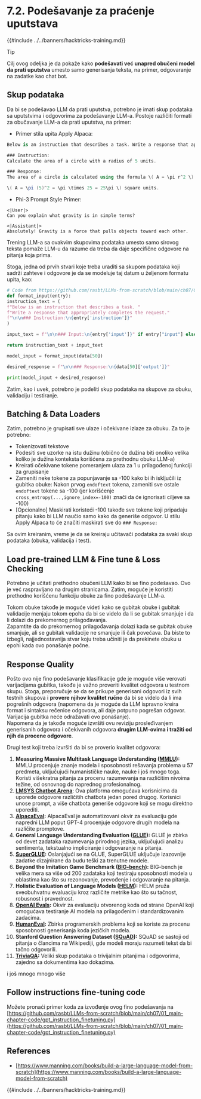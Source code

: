 # 7.2. Podešavanje za praćenje uputstava

{{#include ../../banners/hacktricks-training.md}}

> [!TIP]
> Cilj ovog odeljka je da pokaže kako **podešavati već unapred obučeni model da prati uputstva** umesto samo generisanja teksta, na primer, odgovaranje na zadatke kao chat bot.

## Skup podataka

Da bi se podešavao LLM da prati uputstva, potrebno je imati skup podataka sa uputstvima i odgovorima za podešavanje LLM-a. Postoje različiti formati za obučavanje LLM-a da prati uputstva, na primer:

- Primer stila upita Apply Alpaca:
```csharp
Below is an instruction that describes a task. Write a response that appropriately completes the request.

### Instruction:
Calculate the area of a circle with a radius of 5 units.

### Response:
The area of a circle is calculated using the formula \( A = \pi r^2 \). Plugging in the radius of 5 units:

\( A = \pi (5)^2 = \pi \times 25 = 25\pi \) square units.
```
- Phi-3 Prompt Style Primer:
```vbnet
<|User|>
Can you explain what gravity is in simple terms?

<|Assistant|>
Absolutely! Gravity is a force that pulls objects toward each other.
```
Trening LLM-a sa ovakvim skupovima podataka umesto samo sirovog teksta pomaže LLM-u da razume da treba da daje specifične odgovore na pitanja koja prima.

Stoga, jedna od prvih stvari koje treba uraditi sa skupom podataka koji sadrži zahteve i odgovore je da se modeluje taj datum u željenom formatu upita, kao:
```python
# Code from https://github.com/rasbt/LLMs-from-scratch/blob/main/ch07/01_main-chapter-code/ch07.ipynb
def format_input(entry):
instruction_text = (
f"Below is an instruction that describes a task. "
f"Write a response that appropriately completes the request."
f"\n\n### Instruction:\n{entry['instruction']}"
)

input_text = f"\n\n### Input:\n{entry['input']}" if entry["input"] else ""

return instruction_text + input_text

model_input = format_input(data[50])

desired_response = f"\n\n### Response:\n{data[50]['output']}"

print(model_input + desired_response)
```
Zatim, kao i uvek, potrebno je podeliti skup podataka na skupove za obuku, validaciju i testiranje.

## Batching & Data Loaders

Zatim, potrebno je grupisati sve ulaze i očekivane izlaze za obuku. Za to je potrebno:

- Tokenizovati tekstove
- Podesiti sve uzorke na istu dužinu (obično će dužina biti onoliko velika koliko je dužina konteksta korišćena za prethodnu obuku LLM-a)
- Kreirati očekivane tokene pomeranjem ulaza za 1 u prilagođenoj funkciji za grupisanje
- Zameniti neke tokene za popunjavanje sa -100 kako bi ih isključili iz gubitka obuke: Nakon prvog `endoftext` tokena, zameniti sve ostale `endoftext` tokene sa -100 (jer korišćenje `cross_entropy(...,ignore_index=-100)` znači da će ignorisati ciljeve sa -100)
- \[Opcionalno\] Maskirati koristeći -100 takođe sve tokene koji pripadaju pitanju kako bi LLM naučio samo kako da generiše odgovor. U stilu Apply Alpaca to će značiti maskirati sve do `### Response:`

Sa ovim kreiranim, vreme je da se kreiraju učitavači podataka za svaki skup podataka (obuka, validacija i test).

## Load pre-trained LLM & Fine tune & Loss Checking

Potrebno je učitati prethodno obučeni LLM kako bi se fino podešavao. Ovo je već raspravljano na drugim stranicama. Zatim, moguće je koristiti prethodno korišćenu funkciju obuke za fino podešavanje LLM-a.

Tokom obuke takođe je moguće videti kako se gubitak obuke i gubitak validacije menjaju tokom epoha da bi se videlo da li se gubitak smanjuje i da li dolazi do prekomernog prilagođavanja.\
Zapamtite da do prekomernog prilagođavanja dolazi kada se gubitak obuke smanjuje, ali se gubitak validacije ne smanjuje ili čak povećava. Da biste to izbegli, najjednostavnija stvar koju treba učiniti je da prekinete obuku u epohi kada ovo ponašanje počne.

## Response Quality

Pošto ovo nije fino podešavanje klasifikacije gde je moguće više verovati varijacijama gubitka, takođe je važno proveriti kvalitet odgovora u testnom skupu. Stoga, preporučuje se da se prikupe generisani odgovori iz svih testnih skupova i **provere njihov kvalitet ručno** da bi se videlo da li ima pogrešnih odgovora (napomena da je moguće da LLM ispravno kreira format i sintaksu rečenice odgovora, ali daje potpuno pogrešan odgovor. Varijacija gubitka neće odražavati ovo ponašanje).\
Napomena da je takođe moguće izvršiti ovu reviziju prosleđivanjem generisanih odgovora i očekivanih odgovora **drugim LLM-ovima i tražiti od njih da procene odgovore**.

Drugi test koji treba izvršiti da bi se proverio kvalitet odgovora:

1. **Measuring Massive Multitask Language Understanding (**[**MMLU**](https://arxiv.org/abs/2009.03300)**):** MMLU procenjuje znanje modela i sposobnosti rešavanja problema u 57 predmeta, uključujući humanističke nauke, nauke i još mnogo toga. Koristi višekratna pitanja za procenu razumevanja na različitim nivoima težine, od osnovnog do naprednog profesionalnog.
2. [**LMSYS Chatbot Arena**](https://arena.lmsys.org): Ova platforma omogućava korisnicima da uporede odgovore različitih chatbota jedan pored drugog. Korisnici unose prompt, a više chatbota generiše odgovore koji se mogu direktno uporediti.
3. [**AlpacaEval**](https://github.com/tatsu-lab/alpaca_eval)**:** AlpacaEval je automatizovani okvir za evaluaciju gde napredni LLM poput GPT-4 procenjuje odgovore drugih modela na različite promptove.
4. **General Language Understanding Evaluation (**[**GLUE**](https://gluebenchmark.com/)**):** GLUE je zbirka od devet zadataka razumevanja prirodnog jezika, uključujući analizu sentimenta, tekstualno impliciranje i odgovaranje na pitanja.
5. [**SuperGLUE**](https://super.gluebenchmark.com/)**:** Oslanjajući se na GLUE, SuperGLUE uključuje izazovnije zadatke dizajnirane da budu teški za trenutne modele.
6. **Beyond the Imitation Game Benchmark (**[**BIG-bench**](https://github.com/google/BIG-bench)**):** BIG-bench je velika mera sa više od 200 zadataka koji testiraju sposobnosti modela u oblastima kao što su rezonovanje, prevođenje i odgovaranje na pitanja.
7. **Holistic Evaluation of Language Models (**[**HELM**](https://crfm.stanford.edu/helm/lite/latest/)**):** HELM pruža sveobuhvatnu evaluaciju kroz različite metrike kao što su tačnost, robusnost i pravednost.
8. [**OpenAI Evals**](https://github.com/openai/evals)**:** Okvir za evaluaciju otvorenog koda od strane OpenAI koji omogućava testiranje AI modela na prilagođenim i standardizovanim zadacima.
9. [**HumanEval**](https://github.com/openai/human-eval)**:** Zbirka programerskih problema koji se koriste za procenu sposobnosti generisanja koda jezičkih modela.
10. **Stanford Question Answering Dataset (**[**SQuAD**](https://rajpurkar.github.io/SQuAD-explorer/)**):** SQuAD se sastoji od pitanja o člancima na Wikipediji, gde modeli moraju razumeti tekst da bi tačno odgovorili.
11. [**TriviaQA**](https://nlp.cs.washington.edu/triviaqa/)**:** Veliki skup podataka o trivijalnim pitanjima i odgovorima, zajedno sa dokumentima kao dokazima.

i još mnogo mnogo više

## Follow instructions fine-tuning code

Možete pronaći primer koda za izvođenje ovog fino podešavanja na [https://github.com/rasbt/LLMs-from-scratch/blob/main/ch07/01_main-chapter-code/gpt_instruction_finetuning.py](https://github.com/rasbt/LLMs-from-scratch/blob/main/ch07/01_main-chapter-code/gpt_instruction_finetuning.py)

## References

- [https://www.manning.com/books/build-a-large-language-model-from-scratch](https://www.manning.com/books/build-a-large-language-model-from-scratch)

{{#include ../../banners/hacktricks-training.md}}
